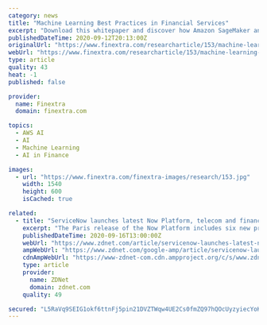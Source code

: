 ```yaml
---
category: news
title: "Machine Learning Best Practices in Financial Services"
excerpt: "Download this whitepaper and discover how Amazon SageMaker and other AWS services can help multiple stakeholders in your firm build and deploy well-governed and secure ML workloads."
publishedDateTime: 2020-09-12T20:13:00Z
originalUrl: "https://www.finextra.com/researcharticle/153/machine-learning-best-practices-in-financial-services"
webUrl: "https://www.finextra.com/researcharticle/153/machine-learning-best-practices-in-financial-services"
type: article
quality: 43
heat: -1
published: false

provider:
  name: Finextra
  domain: finextra.com

topics:
  - AWS AI
  - AI
  - Machine Learning
  - AI in Finance

images:
  - url: "https://www.finextra.com/finextra-images/research/153.jpg"
    width: 1540
    height: 600
    isCached: true

related:
  - title: "ServiceNow launches latest Now Platform, telecom and financial services workflows"
    excerpt: "The Paris release of the Now Platform includes six new products as well as a bevy of features such as workflow apps, customer loyalty workflows and IT and AI operations updates."
    publishedDateTime: 2020-09-16T13:00:00Z
    webUrl: "https://www.zdnet.com/article/servicenow-launches-latest-now-platform-telecom-and-financial-services-workflows/"
    ampWebUrl: "https://www.zdnet.com/google-amp/article/servicenow-launches-latest-now-platform-telecom-and-financial-services-workflows/"
    cdnAmpWebUrl: "https://www-zdnet-com.cdn.ampproject.org/c/s/www.zdnet.com/google-amp/article/servicenow-launches-latest-now-platform-telecom-and-financial-services-workflows/"
    type: article
    provider:
      name: ZDNet
      domain: zdnet.com
    quality: 49

secured: "L5RaVq9SEIG1okf6ttnFj5pin21DVZTWqw4UE2Cs0fmZQ97hQOcUyzyiecYoKra6zaL5WccD+e/qZft5tKfUz/38xK7Y/U/3pbq1pFG4EYBR5kkdhMH6EtucN7WyJF07F2WKh2RpMKNvgueDe2gr2gYJT5uQLwA6jr1oeWbIyVDgDRRdz/c9mWIqKgUtESNEwDe4V6YSfW/BuROjYXOa+UcdO6ZVzflWCzHERSoY5fI9ryPZLDhRJRu6L7uqLlAK6g471e30cmLbqcPMhcgCe1b1i48VuEN3rnmxbkJ6Sdkr9VSJr40SENzWFRHG4FzBr+e2xmol4l/SUYFqGvApBaGFwfXCN/FCrmnxO61arNQ=;+3DBCgDJg1s6YUyaVQY0rA=="
---
```



